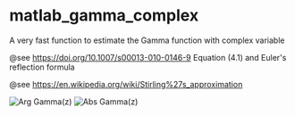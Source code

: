 # matlab_gamma_complex

A very fast function to estimate the Gamma function with complex variable

@see https://doi.org/10.1007/s00013-010-0146-9 Equation (4.1) and Euler's reflection formula

@see https://en.wikipedia.org/wiki/Stirling%27s_approximation

![Arg Gamma(z)](https://i.imgur.com/V41C1Rv.png)
![Abs Gamma(z)](https://i.imgur.com/FIYG1UB.png)
